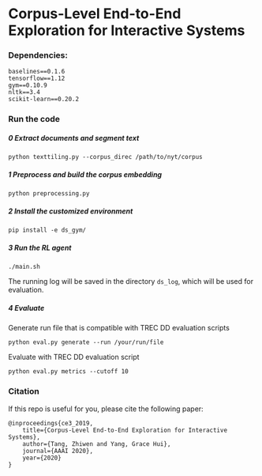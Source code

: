 # Corpus-Level End-to-End Exploration for Interactive Systems

### Dependencies:
```
baselines==0.1.6
tensorflow==1.12
gym==0.10.9
nltk==3.4
scikit-learn==0.20.2
```

### Run the code

##### 0 Extract documents and segment text
```shell script
python texttiling.py --corpus_direc /path/to/nyt/corpus 
```

##### 1 Preprocess and build the corpus embedding
```shell script
python preprocessing.py
```

##### 2 Install the customized environment
```shell script
pip install -e ds_gym/
```

##### 3 Run the RL agent
```shell script
./main.sh
```
The running log will be saved in the directory `ds_log`, which will be used for evaluation.

##### 4 Evaluate
Generate run file that is compatible with TREC DD evaluation scripts
```shell script
python eval.py generate --run /your/run/file
```
Evaluate with TREC DD evaluation script
```shell script
python eval.py metrics --cutoff 10
```

### Citation
If this repo is useful for you, please cite the following paper:

    @inproceedings{ce3_2019,
        title={Corpus-Level End-to-End Exploration for Interactive Systems},
        author={Tang, Zhiwen and Yang, Grace Hui},
        journal={AAAI 2020},
        year={2020}
    }
